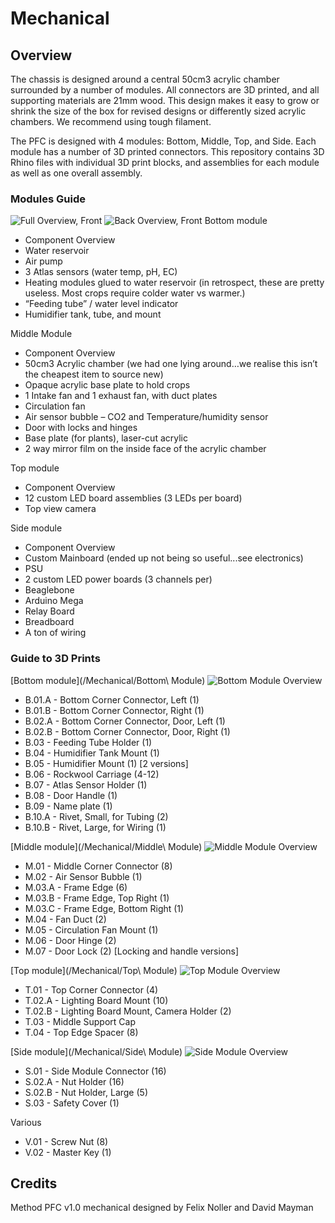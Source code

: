 # Mechanical

## Overview
The chassis is designed around a central 50cm3 acrylic chamber surrounded by a number of modules. All connectors are 3D printed, and all supporting materials are 21mm wood. This design makes it easy to grow or shrink the size of the box for revised designs or differently sized acrylic chambers. We recommend using tough filament. 

The PFC is designed with 4 modules: Bottom, Middle, Top, and Side. Each module has a number of 3D printed connectors. This repository contains 3D Rhino files with individual 3D print blocks, and assemblies for each module as well as one overall assembly.

### Modules Guide
![Full Overview, Front](/Documentation/ModuleOverview/mPFC-Model-Overview-Full-FrontView.jpg)
![Back Overview, Front](/Documentation/ModuleOverview/mPFC-Model-Overview-Full-BackView.jpg)
Bottom module
- Component Overview
- Water reservoir
- Air pump
- 3 Atlas sensors (water temp, pH, EC)
- Heating modules glued to water reservoir (in retrospect, these are pretty useless. Most crops require colder water vs warmer.)
- “Feeding tube” / water level indicator
- Humidifier tank, tube, and mount


Middle Module
- Component Overview
- 50cm3 Acrylic chamber (we had one lying around…we realise this isn’t the cheapest item to source new)
- Opaque acrylic base plate to hold crops
- 1 Intake fan and 1 exhaust fan, with duct plates
- Circulation fan
- Air sensor bubble – CO2 and Temperature/humidity sensor
- Door with locks and hinges
- Base plate (for plants), laser-cut acrylic
- 2 way mirror film on the inside face of the acrylic chamber


Top module
- Component Overview
- 12 custom LED board assemblies (3 LEDs per board)
- Top view camera


Side module
- Component Overview
- Custom Mainboard (ended up not being so useful...see electronics)
- PSU
- 2 custom LED power boards (3 channels per)
- Beaglebone
- Arduino Mega
- Relay Board
- Breadboard
- A ton of wiring



### Guide to 3D Prints
[Bottom module](/Mechanical/Bottom\ Module)
![Bottom Module Overview](/Documentation/ModuleOverview/mPFC-Model-Overview-BottomModule.jpg)
- B.01.A - Bottom Corner Connector, Left (1)
- B.01.B - Bottom Corner Connector, Right (1)
- B.02.A - Bottom Corner Connector, Door, Left (1)
- B.02.B - Bottom Corner Connector, Door, Right (1)
- B.03 - Feeding Tube Holder (1)
- B.04 - Humidifier Tank Mount (1)
- B.05 - Humidifier Mount (1) [2 versions]
- B.06 - Rockwool Carriage (4-12)
- B.07 - Atlas Sensor Holder (1)
- B.08 - Door Handle (1)
- B.09 - Name plate (1)
- B.10.A - Rivet, Small, for Tubing (2)
- B.10.B - Rivet, Large, for Wiring (1)

[Middle module](/Mechanical/Middle\ Module)
![Middle Module Overview](/Documentation/ModuleOverview/mPFC-Model-Overview-MiddleModule.jpg)
- M.01 - Middle Corner Connector (8)
- M.02 - Air Sensor Bubble (1)
- M.03.A - Frame Edge (6)
- M.03.B - Frame Edge, Top Right (1)
- M.03.C - Frame Edge, Bottom Right (1)
- M.04 - Fan Duct (2)
- M.05 - Circulation Fan Mount (1)
- M.06 - Door Hinge (2)
- M.07 - Door Lock (2) [Locking and handle versions]

[Top module](/Mechanical/Top\ Module)
![Top Module Overview](/Documentation/ModuleOverview/mPFC-Model-Overview-TopModule.jpg)
- T.01 - Top Corner Connector (4)
- T.02.A - Lighting Board Mount (10)
- T.02.B - Lighting Board Mount, Camera Holder (2)
- T.03 - Middle Support Cap
- T.04 - Top Edge Spacer (8)

[Side module](/Mechanical/Side\ Module)
![Side Module Overview](/Documentation/ModuleOverview/mPFC-Model-Overview-SideModule.jpg)
- S.01 - Side Module Connector (16)
- S.02.A - Nut Holder (16)
- S.02.B - Nut Holder, Large (5)
- S.03 - Safety Cover (1)

Various
- V.01 - Screw Nut (8)
- V.02 - Master Key (1)



## Credits

Method PFC v1.0 mechanical designed by Felix Noller and David Mayman